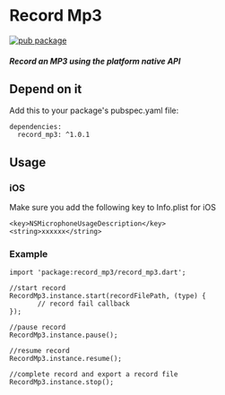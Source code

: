 # Record Mp3
[![pub package](https://img.shields.io/pub/v/record_mp3.svg)](https://pub.dartlang.org/packages/record_mp3)

##### Record an MP3 using the platform native API

## Depend on it
Add this to your package's pubspec.yaml file:

```
dependencies:
  record_mp3: ^1.0.1
```



## Usage
 
 
### iOS
Make sure you add the following key to Info.plist for iOS
```
<key>NSMicrophoneUsageDescription</key>
<string>xxxxxx</string>
```
 
### Example
```
import 'package:record_mp3/record_mp3.dart';

//start record 
RecordMp3.instance.start(recordFilePath, (type) {
       // record fail callback
});
	  
//pause record
RecordMp3.instance.pause();

//resume record
RecordMp3.instance.resume();

//complete record and export a record file
RecordMp3.instance.stop();

```


